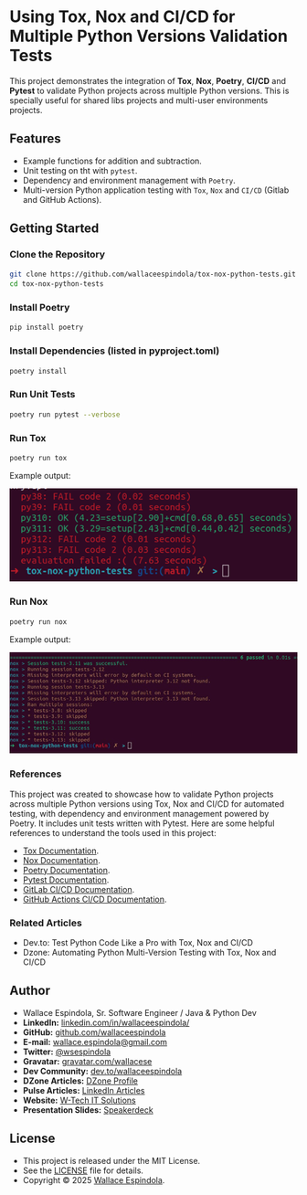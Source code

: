# Using Tox, Nox and CI/CD for Multiple Python Versions Validation Tests

This project demonstrates the integration of **Tox**, **Nox**, **Poetry**, **CI/CD** and **Pytest** to validate
Python projects across multiple Python versions. This is specially useful for shared libs projects
and multi-user environments projects.

## Features

- Example functions for addition and subtraction.
- Unit testing on tht with `pytest`.
- Dependency and environment management with `Poetry`.
- Multi-version Python application testing with `Tox`, `Nox` and `CI/CD` (Gitlab and GitHub Actions).

## Getting Started

### Clone the Repository

```bash
git clone https://github.com/wallaceespindola/tox-nox-python-tests.git
cd tox-nox-python-tests
```

### Install Poetry

```bash
pip install poetry
```

### Install Dependencies (listed in pyproject.toml)

```bash
poetry install
```

### Run Unit Tests

```bash
poetry run pytest --verbose
```

### Run Tox

```bash
poetry run tox
```

Example output:

![tox_output.png](resources/tox_output.png)

### Run Nox

```bash
poetry run nox
```

Example output:

![nox_output.png](resources/nox_output.png)

### References

This project was created to showcase how to validate Python projects across multiple Python versions using
Tox, Nox and CI/CD for automated testing, with dependency and environment management powered by Poetry.
It includes unit tests written with Pytest.
Here are some helpful references to understand the tools used in this project:

- [Tox Documentation](https://tox.wiki/en/).
- [Nox Documentation](https://nox.thea.codes/en/stable/).
- [Poetry Documentation](https://python-poetry.org/docs/).
- [Pytest Documentation](https://docs.pytest.org/en/stable/).
- [GitLab CI/CD Documentation](https://docs.gitlab.com/).
- [GitHub Actions CI/CD Documentation](https://docs.github.com/en/actions).

### Related Articles

- Dev.to: Test Python Code Like a Pro with Tox, Nox and CI/CD
- Dzone: Automating Python Multi-Version Testing with Tox, Nox and CI/CD

## Author

- Wallace Espindola, Sr. Software Engineer / Java & Python Dev
- **LinkedIn:** [linkedin.com/in/wallaceespindola/](https://www.linkedin.com/in/wallaceespindola/)
- **GitHub:** [github.com/wallaceespindola](https://github.com/wallaceespindola)
- **E-mail:** [wallace.espindola@gmail.com](mailto:wallace.espindola@gmail.com)
- **Twitter:** [@wsespindola](https://twitter.com/wsespindola)
- **Gravatar:** [gravatar.com/wallacese](https://gravatar.com/wallacese)
- **Dev Community:** [dev.to/wallaceespindola](https://dev.to/wallaceespindola)
- **DZone Articles:** [DZone Profile](https://dzone.com/users/1254611/wallacese.html)
- **Pulse Articles:** [LinkedIn Articles](https://www.linkedin.com/in/wallaceespindola/recent-activity/articles/)
- **Website:** [W-Tech IT Solutions](https://www.wtechitsolutions.com/)
- **Presentation Slides:** [Speakerdeck](https://speakerdeck.com/wallacese)

## License

- This project is released under the MIT License.
- See the [LICENSE](LICENSE) file for details.
- Copyright © 2025 [Wallace Espindola](https://github.com/wallaceespindola/).